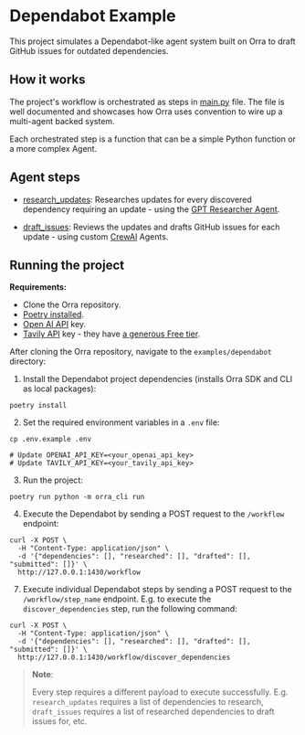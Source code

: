 # Dependabot Example

This project simulates a Dependabot-like agent system built on Orra to draft GitHub issues for outdated dependencies.

## How it works

The project's workflow is orchestrated as steps in [main.py](main.py) file. The file is well documented and
showcases how Orra uses convention to wire up a multi-agent backed system.

Each orchestrated step is a function that can be a simple Python function or a more complex Agent.

## Agent steps

- [research_updates](steps/research_updates/main.py): Researches updates for every discovered dependency requiring an
  update - using
  the [GPT Researcher Agent](https://github.com/assafelovic/gpt-researcher).

- [draft_issues](steps/draft_issues/main.py): Reviews the updates and drafts GitHub issues for each update - using
  custom [CrewAI](https://github.com/joaomdmoura/crewAI) Agents.

## Running the project

**Requirements:**

- Clone the Orra repository.
- [Poetry installed](https://python-poetry.org/docs/#installation).
- [Open AI API](https://openai.com/api/) key.
- [Tavily API](https://docs.tavily.com/docs/tavily-api/langchain) key - they
  have [a generous Free tier](https://tavily.com/#pricing).

After cloning the Orra repository, navigate to the `examples/dependabot` directory:

1. Install the Dependabot project dependencies (installs Orra SDK and CLI as local packages):

```shell
poetry install
```

2. Set the required environment variables in a `.env` file:

```shell
cp .env.example .env

# Update OPENAI_API_KEY=<your_openai_api_key>
# Update TAVILY_API_KEY=<your_tavily_api_key>
```

3. Run the project:

```shell
poetry run python -m orra_cli run
```

4. Execute the Dependabot by sending a POST request to the `/workflow` endpoint:

```shell
curl -X POST \
  -H "Content-Type: application/json" \
  -d '{"dependencies": [], "researched": [], "drafted": [], "submitted": []}' \
  http://127.0.0.1:1430/workflow
```

7. Execute individual Dependabot steps by sending a POST request to the `/workflow/step_name` endpoint.
   E.g. to execute the `discover_dependencies` step, run the following command:

```shell
curl -X POST \
  -H "Content-Type: application/json" \
  -d '{"dependencies": [], "researched": [], "drafted": [], "submitted": []}' \
  http://127.0.0.1:1430/workflow/discover_dependencies
```

> **Note**:
> 
> Every step requires a different payload to execute successfully.
> E.g. `research_updates` requires a list of dependencies to research, `draft_issues` requires a list of researched
> dependencies to draft issues for, etc.

